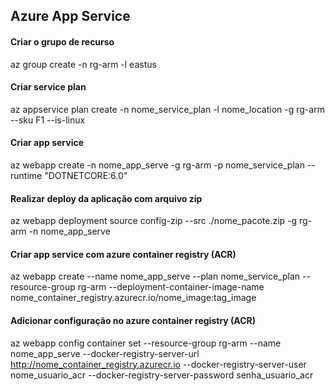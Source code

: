 ## Azure App Service

#### Criar o grupo de recurso
az group create -n rg-arm -l eastus

#### Criar service plan
az appservice plan create -n nome_service_plan -l nome_location -g rg-arm --sku F1 --is-linux

#### Criar app service
az webapp create -n nome_app_serve -g rg-arm -p nome_service_plan --runtime "DOTNETCORE:6.0"

#### Realizar deploy da aplicação com arquivo zip
az webapp deployment source config-zip --src ./nome_pacote.zip -g rg-arm -n nome_app_serve

#### Criar app service com azure container registry (ACR)
az webapp create --name nome_app_serve --plan nome_service_plan --resource-group rg-arm --deployment-container-image-name nome_container_registry.azurecr.io/nome_image:tag_image

#### Adicionar configuração no azure container registry (ACR)
az webapp config container set --resource-group rg-arm --name nome_app_serve --docker-registry-server-url http://nome_container_registry.azurecr.io --docker-registry-server-user nome_usuario_acr
--docker-registry-server-password senha_usuario_acr
